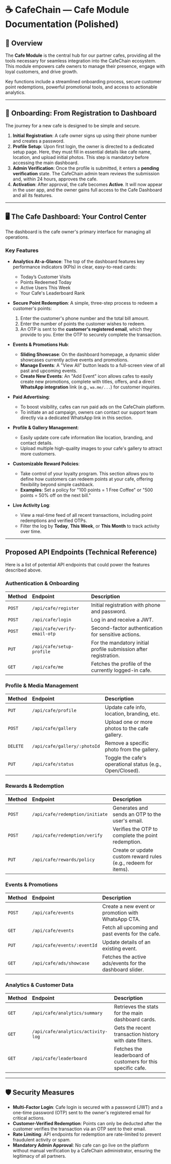 # ☕ CafeChain — Cafe Module Documentation (Polished)

## 📍 Overview

The **Cafe Module** is the central hub for our partner cafes, providing all the tools necessary for seamless integration into the CafeChain ecosystem. This module empowers cafe owners to manage their presence, engage with loyal customers, and drive growth.

Key functions include a streamlined onboarding process, secure customer point redemptions, powerful promotional tools, and access to actionable analytics.

---

## 🚀 Onboarding: From Registration to Dashboard

The journey for a new cafe is designed to be simple and secure.

1.  **Initial Registration**: A cafe owner signs up using their phone number and creates a password.
2.  **Profile Setup**: Upon first login, the owner is directed to a dedicated setup page. Here, they must fill in essential details like cafe name, location, and upload initial photos. This step is mandatory before accessing the main dashboard.
3.  **Admin Verification**: Once the profile is submitted, it enters a **pending verification** state. The CafeChain admin team reviews the submission and, within 24 hours, approves the cafe.
4.  **Activation**: After approval, the cafe becomes **Active**. It will now appear in the user app, and the owner gains full access to the Cafe Dashboard and all its features.

---

## 🖥️ The Cafe Dashboard: Your Control Center

The dashboard is the cafe owner's primary interface for managing all operations.

### **Key Features**

* **Analytics At-a-Glance**: The top of the dashboard features key performance indicators (KPIs) in clear, easy-to-read cards:
    * Today’s Customer Visits
    * Points Redeemed Today
    * Active Users This Week
    * Your Cafe's Leaderboard Rank

* **Secure Point Redemption**: A simple, three-step process to redeem a customer's points:
    1.  Enter the customer's phone number and the total bill amount.
    2.  Enter the number of points the customer wishes to redeem.
    3.  An OTP is sent to the **customer's registered email**, which they provide to you. Enter the OTP to securely complete the transaction.

* **Events & Promotions Hub**:
    * **Sliding Showcase**: On the dashboard homepage, a dynamic slider showcases currently active events and promotions.
    * **Manage Events**: A "View All" button leads to a full-screen view of all past and upcoming events.
    * **Create New Events**: An "Add Event" icon allows cafes to easily create new promotions, complete with titles, offers, and a direct **WhatsApp integration** link (e.g., `wa.me/...`) for customer inquiries.

* **Paid Advertising**:
    * To boost visibility, cafes can run paid ads on the CafeChain platform.
    * To initiate an ad campaign, owners can contact our support team directly via a dedicated WhatsApp link in this section.

* **Profile & Gallery Management**:
    * Easily update core cafe information like location, branding, and contact details.
    * Upload multiple high-quality images to your cafe's gallery to attract more customers.

* **Customizable Reward Policies**:
    * Take control of your loyalty program. This section allows you to define how customers can redeem points at your cafe, offering flexibility beyond simple cashback.
    * **Examples**: Set a policy for "100 points = 1 Free Coffee" or "500 points = 50% off on the next bill."

* **Live Activity Log**:
    * View a real-time feed of all recent transactions, including point redemptions and verified OTPs.
    * Filter the log by **Today**, **This Week**, or **This Month** to track activity over time.

---

## Proposed API Endpoints (Technical Reference)

Here is a list of potential API endpoints that could power the features described above.

### **Authentication & Onboarding**

| Method | Endpoint | Description |
| :--- | :--- | :--- |
| `POST` | `/api/cafe/register` | Initial registration with phone and password. |
| `POST` | `/api/cafe/login` | Log in and receive a JWT. |
| `POST` | `/api/cafe/verify-email-otp` | Second-factor authentication for sensitive actions. |
| `PUT` | `/api/cafe/setup-profile` | For the mandatory initial profile submission after registration. |
| `GET` | `/api/cafe/me` | Fetches the profile of the currently logged-in cafe. |

### **Profile & Media Management**

| Method | Endpoint | Description |
| :--- | :--- | :--- |
| `PUT` | `/api/cafe/profile` | Update cafe info, location, branding, etc. |
| `POST` | `/api/cafe/gallery` | Upload one or more photos to the cafe gallery. |
| `DELETE` | `/api/cafe/gallery/:photoId` | Remove a specific photo from the gallery. |
| `PUT` | `/api/cafe/status` | Toggle the cafe's operational status (e.g., Open/Closed). |

### **Rewards & Redemption**

| Method | Endpoint | Description |
| :--- | :--- | :--- |
| `POST` | `/api/cafe/redemption/initiate` | Generates and sends an OTP to the user's email. |
| `POST` | `/api/cafe/redemption/verify` | Verifies the OTP to complete the point redemption. |
| `PUT` | `/api/cafe/rewards/policy` | Create or update custom reward rules (e.g., redeem for items). |

### **Events & Promotions**

| Method | Endpoint | Description |
| :--- | :--- | :--- |
| `POST` | `/api/cafe/events` | Create a new event or promotion with WhatsApp CTA. |
| `GET` | `/api/cafe/events` | Fetch all upcoming and past events for the cafe. |
| `PUT` | `/api/cafe/events/:eventId` | Update details of an existing event. |
| `GET` | `/api/cafe/ads/showcase` | Fetches the active ads/events for the dashboard slider. |

### **Analytics & Customer Data**

| Method | Endpoint | Description |
| :--- | :--- | :--- |
| `GET` | `/api/cafe/analytics/summary` | Retrieves the stats for the main dashboard cards. |
| `GET` | `/api/cafe/analytics/activity-log` | Gets the recent transaction history with date filters. |
| `GET` | `/api/cafe/leaderboard` | Fetches the leaderboard of customers for this specific cafe. |

---

## 🛡️ Security Measures

* **Multi-Factor Login**: Cafe login is secured with a password (JWT) and a one-time password (OTP) sent to the owner's registered email for critical actions.
* **Customer-Verified Redemption**: Points can only be deducted after the customer verifies the transaction via an OTP sent to their email.
* **Rate Limiting**: API endpoints for redemption are rate-limited to prevent fraudulent activity or spam.
* **Mandatory Admin Approval**: No cafe can go live on the platform without manual verification by a CafeChain administrator, ensuring the legitimacy of all partners.